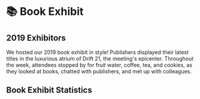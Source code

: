 # 📚 Book Exhibit

## 2019 Exhibitors

We hosted our 2019 book exhibit in style! Publishers displayed their latest titles in the luxurious atrium of Drift 21, the meeting's epicenter. Throughout the week, attendees stopped by for fruit water, coffee, tea, and cookies, as they looked at books, chatted with publishers, and met up with colleagues.

<div class="exhibitor-container">

<template v-for="value in object">
    <article class="exhibitor-card">
        <p class="exhibitor-badge">2019 Exhibitor</p>
        <div class="exhibitor-info">
        <img :src="value.img" alt="">
        <a :href="value.web" class="exhibitor">{{ value.pub }}</a>
        </div>
        <aside v-if="value.site1 | value.site2 | value.tw | value.fb | value.insta != null" class="social">
            <p>Social Media and Resources</p>
            <div class="social-container">
                    <a v-if=value.site1 :href="value.site1link"><img src="./blog.svg">{{ value.site1 }}</a>
                    <a v-if=value.site2 :href="value.site2link"><img src="./blog.svg">{{ value.site2 }}</a>
                    <a v-if=value.tw :href="value.twLink" aria-label="Twitter"><img src="./tw.svg">{{ value.tw }}</a>
                    <a v-if=value.fb :href="value.fbLink" aria-label="Facebook"><img src="./fb.svg">{{ value.fb }}</a>
                    <a v-if=value.insta :href="value.instaLink" aria-label="Instagram"><img src="./insta.svg">{{ value.insta }}</a>
            </div>
        </aside>
        <div v-if="value.featured != null" class="featured">
            <p >Featured Titles</p>
            <a v-if=value.featured :href="value.featured">
                <img v-if=value.featuredimg :src="value.featuredimg">
            </a>
            <a v-if=value.featured2 :href="value.featured2">
                <img v-if=value.featured2img :src="value.featured2img">
            </a>
            <a v-if=value.featured3 :href="value.featured3">
                <img v-if=value.featured3img :src="value.featured3img">
            </a>
            <a v-if=value.featured4 :href="value.featured4">
                <img v-if=value.featured4img :src="value.featured4img">
            </a>
        </div>
    </article>
</template>
</div>

## Book Exhibit Statistics
<bookExhibitAttendance class="graph half" />
<publisherMeeting class="graph half" />
<buyABook class="graph half" />

<script>
export default {
  data () {
    return {
           object: [
{
    pub: 'Amsterdam University Press',
    img: 'https://dryfta-assets.s3-accelerate.amazonaws.com/assets/hss2019/organizations/156321536273850832_logo_tekst_aup_rgb_v011.jpg',
    web: 'https://www.aup.nl/en/',
    tw: 'amsterdamupress',
    twLink: 'https://twitter.com/amsterdamupress',
    fb: 'aupacademic',
    fbLink: 'https://www.facebook.com/aupacademic/',
    insta: null,
    instaLink: null,
    site1: null,
    site1link: null,
    site2: null,
    site2link: null,
    featured: 'https://www.amazon.com/Showcasing-Science-Nineteenth-Scholarship-Netherlands/dp/9462982244?SubscriptionId=AKIAJRJRCKLWZ3QWH7SQ&tag=historyofscie-20&linkCode=xm2&camp=2025&creative=165953&creativeASIN=9462982244',
    featuredimg: 'https://images-na.ssl-images-amazon.com/images/I/51uPDW9%2BtoL.jpg',
    featured2: 'https://www.amazon.com/Enlightenments-Animals-Changing-Conceptions-Eighteenth/dp/9462987629?SubscriptionId=AKIAJRJRCKLWZ3QWH7SQ&tag=historyofscie-20&linkCode=xm2&camp=2025&creative=165953&creativeASIN=9462987629',
    featured2img: 'https://images-na.ssl-images-amazon.com/images/I/41dBmxjlmML.jpg',
    featured3: 'https://www.amazon.com/Wise-Merchant-Caspar-Barlaeus/dp/9462988005?SubscriptionId=AKIAJRJRCKLWZ3QWH7SQ&tag=historyofscie-20&linkCode=xm2&camp=2025&creative=165953&creativeASIN=9462988005',
    featured3img: 'https://images-na.ssl-images-amazon.com/images/I/51p22CGrWRL.jpg',
    featured4: null,
    featured4img: null
}, {
    pub: 'University of Chicago Press',
    img: 'https://dryfta-assets.s3-accelerate.amazonaws.com/assets/hss2019/organizations/1563401622UCPressLogo.jpg',
    web: 'https://www.press.uchicago.edu/index.html',
    tw: 'UChicagoPress',
    twLink: 'https://twitter.com/UChicagoPress?ref_src=twsrc%5Egoogle%7Ctwcamp%5Eserp%7Ctwgr%5Eauthor',
    fb: 'UniversityofChicagoPress',
    fbLink: 'https://www.facebook.com/UniversityofChicagoPress/',
    insta: 'uchicagopress',
    instaLink: 'https://www.instagram.com/uchicagopress/?hl=ur',
    site1: null,
    site1link: null,
    site2: null,
    site2link: null,
    featured: 'https://www.amazon.com/Fictions-Cosmos-Science-Literature-Seventeenth/dp/0226011224?SubscriptionId=AKIAJRJRCKLWZ3QWH7SQ&tag=historyofscie-20&linkCode=xm2&camp=2025&creative=165953&creativeASIN=0226011224',
    featuredimg: 'https://images-na.ssl-images-amazon.com/images/I/410GpTcPZyL.jpg',
    featured2: 'https://www.amazon.com/Possessed-Hypnotic-Corporate-Invention-Modernity/dp/0226020541?SubscriptionId=AKIAJRJRCKLWZ3QWH7SQ&tag=historyofscie-20&linkCode=xm2&camp=2025&creative=165953&creativeASIN=0226020541',
    featured2img: 'https://images-na.ssl-images-amazon.com/images/I/41twbJTp9WL.jpg',
    featured3: 'https://www.amazon.com/Hysteria-Invention-Medical-Category-between/dp/022627554X?SubscriptionId=AKIAJRJRCKLWZ3QWH7SQ&tag=historyofscie-20&linkCode=xm2&camp=2025&creative=165953&creativeASIN=022627554X',
    featured3img: 'https://images-na.ssl-images-amazon.com/images/I/51DzPbzPM6L.jpg',
    featured4: null,
    featured4img: null
}, {
    pub: 'MIT Press',
    img: 'https://dryfta-assets.s3-accelerate.amazonaws.com/assets/hss2019/organizations/1563401549MITPressLogo.png',
    web: 'https://mitpress.mit.edu/',
    tw: 'mitpress',
    twLink: 'https://twitter.com/mitpress',
    fb: 'mitpress',
    fbLink: 'https://www.facebook.com/mitpress',
    insta: 'mitpress',
    instaLink: 'https://www.instagram.com/mitpress/',
    site1: null,
    site1link: null,
    site2: null,
    site2link: null,
    featured: 'https://www.amazon.com/Energy-End-World-Islands-Infrastructures/dp/0262038897?SubscriptionId=AKIAJRJRCKLWZ3QWH7SQ&tag=historyofscie-20&linkCode=xm2&camp=2025&creative=165953&creativeASIN=0262038897',
    featuredimg: 'https://images-na.ssl-images-amazon.com/images/I/51FVO1SRckL.jpg',
    featured2: 'https://www.amazon.com/Technology-America-History-Individuals-Ideas/dp/0262535777?SubscriptionId=AKIAJRJRCKLWZ3QWH7SQ&tag=historyofscie-20&linkCode=xm2&camp=2025&creative=165953&creativeASIN=0262535777',
    featured2img: 'https://images-na.ssl-images-amazon.com/images/I/51q8JFshLdL.jpg',
    featured3: 'https://www.amazon.com/Spaceflight-Concise-History-Essential-Knowledge/dp/0262536331?SubscriptionId=AKIAJRJRCKLWZ3QWH7SQ&tag=historyofscie-20&linkCode=xm2&camp=2025&creative=165953&creativeASIN=0262536331',
    featured3img: 'https://images-na.ssl-images-amazon.com/images/I/31LN1jkIsbL.jpg',
    featured4: null,
    featured4img: null
}, {
    pub: 'Huygens ING',
    img: 'https://dryfta-assets.s3-accelerate.amazonaws.com/assets/hss2019/organizations/1563401823HuygensINGlogo.jpg',
    web: 'https://www.huygens.knaw.nl/',
    tw: null,
    twLink: null,
    fb: null,
    fbLink: null,
    insta: null,
    instaLink: null,
    site1: null,
    site1link: null,
    site2: null,
    site2link: null,
    featured: null,
    featuredimg: null,
    featured2: null,
    featured2img: null,
    featured3: null,
    featured3img: null,
    featured4: null,
    featured4img: null
}, {
    pub: 'Brepols',
    img: 'https://dryfta-assets.s3-accelerate.amazonaws.com/assets/hss2019/organizations/156115013673850832_logo_bpu_bootje_en_brepols1.jpg',
    web: 'http://www.brepols.net/',
    tw: 'Brepols',
    twLink: 'https://twitter.com/Brepols',
    fb: 'Brepols',
    fbLink: 'https://twitter.com/Brepols',
    insta: null,
    instaLink: null,
    site1: null,
    site1link: null,
    site2: null,
    site2link: null,
    featured: 'https://www.amazon.com/Alchemy-Antiquity-Modernity-Diversis-Artibus/dp/2503581919/ref=as_li_ss_tl?keywords=Greek+Alchemy+from+Late+Antiquity+to+Early+Modernity&qid=1561150391&s=gateway&sr=8-1&linkCode=sl1&tag=historyofscie-20&linkId=9d47792a5f7641dc19171e0e3943c9de&language=en_US',
    featuredimg: 'https://images-na.ssl-images-amazon.com/images/I/41VSanp7LvL._SX385_BO1,204,203,200_.jpg',
    featured2: 'https://www.amazon.com/First-Latin-Treatise-Ptolemys-Astronomy/dp/2503581374/ref=as_li_ss_tl?keywords=The+First+Latin+Treatise+on+Ptolemy%E2%80%99s+Astronomy:+The+Almagesti+minor+(c.+1200)&qid=1561150918&s=gateway&sr=8-1&linkCode=sl1&tag=historyofscie-20&linkId=7f319d2f8e8570e2c7c334c42eb83090&language=en_US',
    featured2img: 'https://images-na.ssl-images-amazon.com/images/I/41L1KzsGhnL._SX348_BO1,204,203,200_.jpg',
    featured3: null,
    featured3img: null,
    featured4: null,
    featured4img: null
}, {
    pub: 'Brill',
    img: 'https://dryfta-assets.s3-accelerate.amazonaws.com/assets/hss2019/organizations/155327759473850832_logo_brill_blauw_groot.jpg',
    web: 'http://brill.com/',
    tw: 'brill_history',
    twLink: 'https://twitter.com/brill_history',
    fb: 'BrillHistory',
    fbLink: 'https://www.facebook.com/BrillHistory/',
    insta: null,
    instaLink: null,
    site1: null,
    site1link: null,
    site2: null,
    site2link: null,
    featured: 'https://brill.com/view/journals/esm/esm-overview.xml',
    featuredimg: 'https://brill.com/cover/covers/15733823.jpg?width=300',
    featured2: 'https://brill.com/view/journals/nun/nun-overview.xml?lang=en',
    featured2img: 'https://brill.com/cover/covers/18253911.jpg?width=300',
    featured3: 'https://brill.com/view/serial/ENH',
    featured3img: 'https://brill.com/cover/covers/24523283.jpg?width=300',
    featured4: null,
    featured4img: null
}, {
    pub: 'Cambridge University Press',
    img: 'https://dryfta-assets.s3-accelerate.amazonaws.com/assets/hss2019/organizations/155674351273850832_cup_colour_logo_high_resolution1.jpg',
    web: 'http://www.cambridge.org/academic',
    tw: 'CambridgeUP',
    twLink: 'https://twitter.com/CambridgeUP',
    fb: 'Cambridge University Press',
    fbLink: 'https://www.facebook.com/CambridgeUniversityPress',
    insta: null,
    instaLink: null,
    site1: null,
    site1link: null,
    site2: null,
    site2link: null,
    featured: 'https://www.amazon.com/Victorian-Scientists-Cambridge-Nineteenth-Century-Literature/dp/1107527449?SubscriptionId=AKIAJRJRCKLWZ3QWH7SQ&tag=historyofscie-20&linkCode=xm2&camp=2025&creative=165953&creativeASIN=1107527449',
    featuredimg: 'https://images-na.ssl-images-amazon.com/images/I/51hpSEVI4oL.jpg',
    featured2: 'https://www.amazon.com/Galileos-Reading-Crystal-Hall/dp/1107652545?SubscriptionId=AKIAJRJRCKLWZ3QWH7SQ&tag=historyofscie-20&linkCode=xm2&camp=2025&creative=165953&creativeASIN=1107652545',
    featured2img: 'https://images-na.ssl-images-amazon.com/images/I/516NfAYetBL.jpg',
    featured3: 'https://www.amazon.com/Archaeology-Medicine-Greco-Roman-World/dp/0521194326?SubscriptionId=AKIAJRJRCKLWZ3QWH7SQ&tag=historyofscie-20&linkCode=xm2&camp=2025&creative=165953&creativeASIN=0521194326',
    featured3img: 'https://images-na.ssl-images-amazon.com/images/I/51OWFeBDBtL.jpg',
    featured4: null,
    featured4img: null
}, {
    pub: 'Cold Spring Harbor Laboratory',
    img: 'https://dryfta-assets.s3-accelerate.amazonaws.com/assets/hss2019/organizations/156218828773850832_cshl_logo_alternate_rgb1.png',
    web: 'http://library.cshl.edu/archives',
    tw: 'cshllibrary',
    twLink: 'https://twitter.com/cshllibrary',
    fb: 'CSHL.Library',
    fbLink: 'https://www.facebook.com/CSHL.Library/',
    insta: 'cshlarchives',
    instaLink: 'https://www.instagram.com/cshlarchives/',
    site1: 'Archives at Cold Spring Harbor Laboratory',
    site1link: 'http://library.cshl.edu/archives',
    site2: 'Center for Humanities & History of Modern Biology',
    site2link: 'http://library.cshl.edu/center-for-humanities',
    featured: 'https://www.amazon.com/Faces-Genome-Ludmila-Pollock/dp/1621822931?SubscriptionId=AKIAJRJRCKLWZ3QWH7SQ&tag=historyofscie-20&linkCode=xm2&camp=2025&creative=165953&creativeASIN=1621822931',
    featuredimg: 'https://images-na.ssl-images-amazon.com/images/I/51jpr4LYrlL._SX258_BO1,204,203,200_.jpg',
    featured2: 'https://www.amazon.com/Road-Discovery-History-Spring-Laboratory/dp/1621821080?SubscriptionId=AKIAJRJRCKLWZ3QWH7SQ&tag=historyofscie-20&linkCode=xm2&camp=2025&creative=165953&creativeASIN=1621821080',
    featured2img: 'https://images-na.ssl-images-amazon.com/images/I/6134MKsvQnL._SX496_BO1,204,203,200_.jpg',
    featured3: null,
    featured3img: null,
    featured4: null,
    featured4img: null
}, {
    pub: 'Combined Academic Publishers',
    img: 'https://dryfta-assets.s3-accelerate.amazonaws.com/assets/hss2019/organizations/156219003073850832_cap_new_logo_master1.jpg',
    web: 'http://www.combinedacademic.co.uk/',
    tw: 'CAP_Ltd',
    twLink: 'https://twitter.com/CAP_Ltd',
    fb: null,
    fbLink: null,
    insta: null,
    instaLink: null,
    site1: null,
    site1link: null,
    site2: null,
    site2link: null,
    featured: 'https://www.amazon.com/Subtle-Knot-English-Literature-Neuroscience/dp/0773553185?SubscriptionId=AKIAJRJRCKLWZ3QWH7SQ&tag=historyofscie-20&linkCode=xm2&camp=2025&creative=165953&creativeASIN=0773553185',
    featuredimg: 'https://images-na.ssl-images-amazon.com/images/I/41Vb8VkNbIL._SX331_BO1,204,203,200_.jpg',
    featured2: 'https://www.amazon.com/Experimental-Imagination-Literary-Knowledge-Enlightenment/dp/1503605442?SubscriptionId=AKIAJRJRCKLWZ3QWH7SQ&tag=historyofscie-20&linkCode=xm2&camp=2025&creative=165953&creativeASIN=1503605442',
    featured2img: 'https://images-na.ssl-images-amazon.com/images/I/512Jf2tMnmL._SX331_BO1,204,203,200_.jpg',
    featured3: 'https://www.amazon.com/Divine-Variations-Christian-Thought-Science/dp/1503610098?SubscriptionId=AKIAJRJRCKLWZ3QWH7SQ&tag=historyofscie-20&linkCode=xm2&camp=2025&creative=165953&creativeASIN=1503610098',
    featured3img: 'https://images-na.ssl-images-amazon.com/images/I/414O-oDGX%2BL._SX329_BO1,204,203,200_.jpg',
    featured4: null,
    featured4img: null
}, {
    pub: 'Harvard University Press',
    img: 'https://dryfta-assets.s3-accelerate.amazonaws.com/assets/hss2019/organizations/156115131673850832_hup_vertical_threeline_cmyk1.jpg',
    web: 'http://www.hup.harvard.edu/',
    tw: 'HarvardUPLondon',
    twLink: 'https://twitter.com/HarvardUPLondon',
    fb: 'harvardpress',
    fbLink: 'https://www.facebook.com/HarvardPress',
    insta: 'harvardpress',
    instaLink: 'https://www.instagram.com/harvardpress/',
    site1: null,
    site1link: null,
    site2: null,
    site2link: null,
    featured: 'https://www.amazon.com/Assembling-Dinosaur-Hunters-Tycoons-Spectacle/dp/067473758X?SubscriptionId=AKIAJRJRCKLWZ3QWH7SQ&tag=historyofscie-20&linkCode=xm2&camp=2025&creative=165953&creativeASIN=067473758X',
    featuredimg: 'https://images-na.ssl-images-amazon.com/images/I/518Gv63AanL._SX327_BO1,204,203,200_.jpg',
    featured2: null,
    featured2img: null,
    featured3: null,
    featured3img: null,
    featured4: null,
    featured4img: null
}, {
    pub: 'Palgrave Macmillan',
    img: 'https://dryfta-assets.s3-accelerate.amazonaws.com/assets/hss2019/organizations/1556640845PalgraveMacmillan-Logo-2019-04-30.jpg',
    web: 'https://www.palgrave.com/us',
    tw: 'PalgraveHistory',
    twLink: 'https://twitter.com/PalgraveHistory',
    fb: 'PalgraveMacMillan',
    fbLink: 'https://www.facebook.com/PalgraveMacmillan',
    insta: null,
    instaLink: null,
    site1: null,
    site1link: null,
    site2: null,
    site2link: null,
    featured: 'https://www.amazon.com/Palgrave-Handbook-Literature-Science-Handbooks-ebook/dp/B06XC61VMS?SubscriptionId=AKIAJRJRCKLWZ3QWH7SQ&tag=historyofscie-20&linkCode=xm2&camp=2025&creative=165953&creativeASIN=B06XC61VMS',
    featuredimg: 'https://images-na.ssl-images-amazon.com/images/I/51Fd4HihyiL.jpg',
    featured2: 'https://www.amazon.com/Conjuring-Science-History-Scientific-Entertainment-ebook/dp/B017KUPVHE?SubscriptionId=AKIAJRJRCKLWZ3QWH7SQ&tag=historyofscie-20&linkCode=xm2&camp=2025&creative=165953&creativeASIN=B017KUPVHE',
    featured2img: 'https://images-na.ssl-images-amazon.com/images/I/51mw4x-FJJL.jpg',
    featured3: 'https://www.amazon.com/History-Lung-Cancer-Recalcitrant-Technology-ebook/dp/B00H1XSF7E?SubscriptionId=AKIAJRJRCKLWZ3QWH7SQ&tag=historyofscie-20&linkCode=xm2&camp=2025&creative=165953&creativeASIN=B00H1XSF7E',
    featured3img: 'https://images-na.ssl-images-amazon.com/images/I/31h6gyHkUWL.jpg',
    featured4: null,
    featured4img: null
}, {
    pub: 'Princeton University Press',
    img: 'https://dryfta-assets.s3-accelerate.amazonaws.com/assets/hss2019/organizations/156218692373850832_logo61.jpg',
    web: 'https://press.princeton.edu/',
    tw: 'PrincetonUPress',
    twLink: 'https://twitter.com/PrincetonUPress',
    fb: 'PrincetonUniversityPress',
    fbLink: 'https://www.facebook.com/PrincetonUniversityPress/',
    insta: 'princetonupress',
    instaLink: 'https://www.instagram.com/princetonupress/',
    site1: 'Princeton University Press Blog',
    site1link: 'http://blog.press.princeton.edu/',
    site2: 'Princeton University Press',
    site2link: 'https://vimeo.com/princetonuniversitypress',
    featured: 'https://www.amazon.com/Creatures-Cain-Human-Nature-America/dp/0691181888?SubscriptionId=AKIAJRJRCKLWZ3QWH7SQ&tag=historyofscie-20&linkCode=xm2&camp=2025&creative=165953&creativeASIN=0691181888',
    featuredimg: 'https://images-na.ssl-images-amazon.com/images/I/51ot3S2ndgL._SX329_BO1,204,203,200_.jpg',
    featured2: 'https://www.amazon.com/Shadow-Doubt-Confirmed-Einsteins-Relativity/dp/0691183864?SubscriptionId=AKIAJRJRCKLWZ3QWH7SQ&tag=historyofscie-20&linkCode=xm2&camp=2025&creative=165953&creativeASIN=0691183864',
    featured2img: 'https://images-na.ssl-images-amazon.com/images/I/4199K7v7%2B-L._SX329_BO1,204,203,200_.jpg',
    featured3: 'amazon.com/Newton-Alchemist-Science-Enigma-Natures/dp/0691174873?SubscriptionId=AKIAJRJRCKLWZ3QWH7SQ&tag=historyofscie-20&linkCode=xm2&camp=2025&creative=165953&creativeASIN=0691174873',
    featured3img: 'https://images-na.ssl-images-amazon.com/images/I/514FCymQaIL._SX344_BO1,204,203,200_.jpg',
    featured4: null,
    featured4img: null
}, {
    pub: 'Royal Society Publishing',
    img: 'https://dryfta-assets.s3-accelerate.amazonaws.com/assets/hss2019/organizations/1554141654RoyalSociety-Logo-2019.jpg',
    web: 'https://royalsociety.org/journals/',
    tw: 'RSocPublishing',
    twLink: 'https://twitter.com/RSocPublishing',
    fb: 'RoyalSocietyPublishing.FanPage',
    fbLink: 'https://www.facebook.com/RoyalSocietyPublishing.FanPage',
    insta: null,
    instaLink: null,
    site1: 'The Royal Society Publishing Blog',
    site1link: 'https://blogs.royalsociety.org/publishing/',
    site2: 'The Repository',
    site2link: 'https://blogs.royalsociety.org/history-of-science/',
    featured: 'https://royalsocietypublishing.org/journal/rsnr',
    featuredimg: 'https://royalsocietypublishing.org/cms/attachment/730ebc0c-fd67-4a51-9c07-59fa73aec7ad/rsnr.2019.73.issue-3.cover.gif',
    featured2: 'https://royalsocietypublishing.org/journal/rsbm',
    featured2img: 'https://royalsocietypublishing.org/cms/attachment/844ced59-7a93-4230-b5d6-e7ec91faba6b/rsbm.issue-66.cover.gif',
    featured3: null,
    featured3img: null,
    featured4: null,
    featured4img: null
}, {
    pub: 'Taylor & Francis',
    img: 'https://dryfta-assets.s3-accelerate.amazonaws.com/assets/hss2019/organizations/155872814473850832_taylor_and_francis_logo_originalversion1.jpg',
    web: 'https://www.tandfonline.com',
    tw: 'tandfonline',
    twLink: 'https://twitter.com/RoutledgeHist',
    fb: 'TaylorandFrancisGroup',
    fbLink: 'https://www.facebook.com/TaylorandFrancisGroup',
    insta: null,
    instaLink: null,
    site1: null,
    site1link: null,
    site2: null,
    site2link: null,
    featured: 'https://www.tandfonline.com/toc/yamb20/current',
    featuredimg: 'https://www.tandfonline.com/na101/home/literatum/publisher/tandf/journals/content/yamb20/2019/yamb20.v066.i01/yamb20.v066.i01/20190228/yamb20.v066.i01.cover.jpg',
    featured2: 'https://www.tandfonline.com/toc/tasc20/current',
    featured2img: 'https://www.tandfonline.com/na101/home/literatum/publisher/tandf/journals/content/tasc20/2019/tasc20.v076.i01/tasc20.v076.i01/20190320-01/tasc20.v076.i01.cover.jpg',
    featured3: null,
    featured3img: null,
    featured4: null,
    featured4img: null
}, {
    pub: 'University of California Press',
    img: 'https://dryfta-assets.s3-accelerate.amazonaws.com/assets/hss2019/organizations/155845346773850832_uc_press_center_stacked1.jpg',
    web: 'https://www.ucpress.edu',
    tw: 'ucpress',
    twLink: 'https://twitter.com/ucpress',
    fb: 'ucpress',
    fbLink: 'https://www.facebook.com/ucpress',
    insta: 'ucpress',
    instaLink: 'https://www.instagram.com/uc_press/',
    site1: null,
    site1link: null,
    site2: null,
    site2link: null,
    featured: 'https://hsns.ucpress.edu/',
    featuredimg: 'https://hsns.ucpress.edu/sites/default/files/styles/large/public/highwire/ucphsns/49/2.cover-source.jpg',
    featured2: null,
    featured2img: null,
    featured3: null,
    featured3img: null,
    featured4: null,
    featured4img: null
}, {
    pub: 'The University of Chicago Press, Journals Division',
    img: 'https://dryfta-assets.s3-accelerate.amazonaws.com/assets/hss2019/organizations/1555944637UniversityofChicagoPressJournalsDivision-Logo-2019-04.jpg',
    web: 'https://www.journals.uchicago.edu',
    tw: 'ChicagoJournals',
    twLink: 'https://twitter.com/ChicagoJournals/',
    fb: 'UChicagoJournals',
    fbLink: 'https://www.facebook.com/UChicagoJournals',
    insta: null,
    instaLink: null,
    site1: null,
    site1link: null,
    site2: null,
    site2link: null,
    featured: 'https://www.journals.uchicago.edu/toc/isis/current',
    featuredimg: 'https://www.journals.uchicago.edu/na101/home/literatum/publisher/uchicago/journals/content/isis/2019/isis.2019.110.issue-1/isis.2019.110.issue-1/20190321/isis.2019.110.issue-1.cover.gif',
    featured2: 'https://www.journals.uchicago.edu/toc/osiris/current',
    featured2img: 'https://www.journals.uchicago.edu/na101/home/literatum/publisher/uchicago/journals/content/osiris/2018/osiris.2018.33.issue-1/osiris.2018.33.issue-1/20181025/osiris.2018.33.issue-1.cover.gif',
    featured3: null,
    featured3img: null,
    featured4: null,
    featured4img: null
}, {
    pub: 'Wiley',
    img: 'https://dryfta-assets.s3-accelerate.amazonaws.com/assets/hss2019/organizations/1560355988WileyDigitalArchives-Logo-2019-06.png',
    web: 'http://www.wileydigitalarchives.com/',
    tw: 'wileylibraries',
    twLink: 'https://twitter.com/wileylibraries',
    fb: null,
    fbLink: null,
    insta: null,
    instaLink: null,
    site1: 'The Wiley Network',
    site1link: 'https://www.wiley.com/network/',
    site2: null,
    site2link: null,
    featured: 'https://www.wileydigitalarchives.com/nyas',
    featuredimg: 'https://www.wileydigitalarchives.com/nyas-archives/images/Puerto-Rico-Survey.jpg',
    featured2: 'https://www.wileydigitalarchives.com/rai',
    featured2img: 'https://www.wileydigitalarchives.com/rai-archives/images/Arthur-Bernard-Deacon.jpg',
    featured3: 'https://www.wileydigitalarchives.com/rcp',
    featured3img: 'https://www.wileydigitalarchives.com/rcp-archives/images/CFA003.jpg',
    featured4: 'https://www.wileydigitalarchives.com/rgs',
    featured4img: 'https://www.wileydigitalarchives.com/data6/images/S0024855.jpg'
}, {
    pub: 'Yale University Press',
    img: 'https://dryfta-assets.s3-accelerate.amazonaws.com/assets/hss2019/organizations/1557254748Yale-Logo-2019-05.jpg',
    web: 'https://yalebooks.yale.edu',
    tw: 'yalepress',
    twLink: 'https://twitter.com/yalepress',
    fb: 'yalepress',
    fbLink: 'https://www.facebook.com/yalepress',
    insta: 'yalebooks',
    instaLink: 'https://www.instagram.com/yalebooks/?hl=en',
    site1: 'Yale University Press Blog',
    site1link: 'http://blog.yalebooks.com/',
    site2: null,
    site2link: null,
    featured: 'https://www.amazon.com/Rotten-Bodies-Contagion-Eighteenth-Century-Britain/dp/0300233523?SubscriptionId=AKIAJRJRCKLWZ3QWH7SQ&tag=historyofscie-20&linkCode=xm2&camp=2025&creative=165953&creativeASIN=0300233523',
    featuredimg: 'https://images-na.ssl-images-amazon.com/images/I/41t6L-5rNEL.jpg',
    featured2: 'https://www.amazon.com/Mrs-Mattinglys-Miracle-Shocked-Washington/dp/0300205899?SubscriptionId=AKIAJRJRCKLWZ3QWH7SQ&tag=historyofscie-20&linkCode=xm2&camp=2025&creative=165953&creativeASIN=0300205899',
    featured2img: 'https://images-na.ssl-images-amazon.com/images/I/41WcUMeO5aL.jpg',
    featured3: 'https://www.amazon.com/Ill-Composed-Sickness-Gender-England/dp/0300224303?SubscriptionId=AKIAJRJRCKLWZ3QWH7SQ&tag=historyofscie-20&linkCode=xm2&camp=2025&creative=165953&creativeASIN=0300224303',
    featured3img: 'https://images-na.ssl-images-amazon.com/images/I/410KFYH8kPL.jpg',
    featured4: 'https://www.amazon.com/Sleep-Early-Modern-England-Handley/dp/0300220391?SubscriptionId=AKIAJRJRCKLWZ3QWH7SQ&tag=historyofscie-20&linkCode=xm2&camp=2025&creative=165953&creativeASIN=0300220391',
    featured4img: 'https://images-na.ssl-images-amazon.com/images/I/513hU7wJF2L.jpg'
}]
            }
        }
}
</script>

<style scoped lang="stylus">
.exhibitor-container
    margin: 3em 0;

.exhibitor-card
    display: block
    position relative
    max-width: 100%

    padding: 3em
    margin: 1em 0
    border: 1px solid rgba(0,0,0,.25)
    box-shadow: 3px 3px 5px rgba(0,0,0,.15)

    .exhibitor-badge
        position: absolute
        top: -2px
        right: 15px
        padding .25em .35em
        margin 0
        background sotm-utrecht
        border-bottom-right-radius 5px
        border-bottom-left-radius 5px
        box-shadow: 1px 1px 2px rgba(0,0,0,.25)
        color sotm-black

    .exhibitor-info
        img
            display: block
            max-height: 75px
            margin: .5em 0

    .exhibitor
        font-size: 2em
        margin-top: .5em
        display: block
    .social-container
        display: flex
        flex-wrap: wrap

    .social
        margin-bottom: 1em

        p
            border-bottom: 1px solid currentColor
            font-weight: 600

        a
            display: flex
            align-items: center
            line-height: 1
            margin: .25em 0
            padding: .5em

            /* background sotm-orange */
            border-radius: 8px
            color sotm-black

            img
                height: 18px
                width: 18px
                margin-right: .5em

    .featured
        display: flex
        flex-wrap: wrap
        justify-content: space-around

        p
            width: 100%
            border-bottom: 1px solid currentColor
            font-weight: 600
        img
            display: block
            height: 250px
            margin-bottom: 1em
            &:hover
                filter: saturate(150%)

</style>



